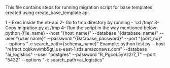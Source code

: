 This file contains steps for running migration script for base templates created using create_base_template api.

1 - Exec inside the nb-api
2- Go to tmp directory by running - 'cd /tmp'
3- Copy migration.py at /tmp
4- Run the script in the way mentioned below:
python {file_name}  --host "{host_name}" --database "{database_name}" --user "{user name}" --password "{Database_password}" --port "{port_no}" --options "-c search_path={schema_name}"
Example:
python test.py --host "refract.cqkkwwmb5gtj.us-east-1.rds.amazonaws.com" --database "ai_logistics" --user "postgres" --password "R_PgcoL5yVz2r7_T" --port "5432" --options "-c search_path=ai_logistics"
